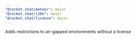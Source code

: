 ```yaml
---
"@rocket.chat/meteor": major
"@rocket.chat/i18n": major
"@rocket.chat/license": major
---
```


Adds restrictions to air-gapped environments without a license
